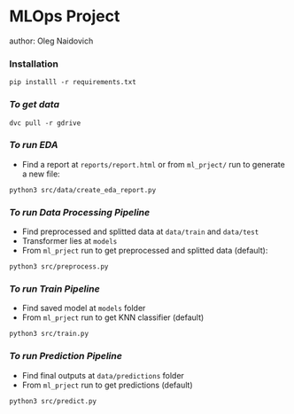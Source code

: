 MLOps Project
==============================
author: Oleg Naidovich

### Installation
```
pip installl -r requirements.txt
```

### _To get data_
```
dvc pull -r gdrive
```

### _To run EDA_
* Find a report at `reports/report.html` or from `ml_prject/` run to generate a new file:
```
python3 src/data/create_eda_report.py
```

### _To run Data Processing Pipeline_
* Find preprocessed and splitted data at `data/train` and `data/test`
* Transformer lies at `models`
* From `ml_prject` run to get preprocessed and splitted data (default):
```
python3 src/preprocess.py
```

### _To run Train Pipeline_
* Find saved model at  `models` folder
* From `ml_prject` run to get KNN classifier (default)
```
python3 src/train.py
```
### _To run Prediction Pipeline_
* Find final outputs at `data/predictions` folder
* From `ml_prject` run to get predictions (default)
```bash
python3 src/predict.py 
```
